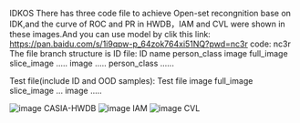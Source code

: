 IDKOS
There has three code file to achieve Open-set recongnition base on IDK,and the curve of ROC and PR in HWDB，IAM and CVL were shown in these images.And you can use model by clik this link:
https://pan.baidu.com/s/1i9qpw-p_64zok764xi51NQ?pwd=nc3r 
code: nc3r
The file branch structure is
ID file:
ID name
  person_class
      image
        full_image
        slice_image
        .....
      image
      .....
  person_class
      ......

Test file(include ID and OOD samples):
Test file
  image
    full_image
    slice_image
    ...
  image
  .....


![image](https://github.com/user-attachments/assets/09fd6139-f75a-4d02-a253-60485b766f6a)
CASIA-HWDB
![image](https://github.com/user-attachments/assets/95de3f95-e22a-45be-b3b5-76ec2278e1b6)
IAM
![image](https://github.com/user-attachments/assets/c2f63b16-deb9-463a-a5ef-dcf00a7f1a2b)
CVL

